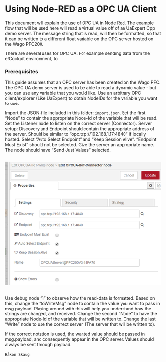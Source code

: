 # Using Node-RED as a OPC UA Client
This document will explain the use of OPC UA in Node Red. The example flow that will be used here will read a virtual value off of an UaExpert Cpp demo server. The message string that is read, will then be formatted, so that it can be written to a different float variable on the OPC server hosted on the Wago PFC200.

There are several uses for OPC UA. For example sending data from the e!Cockpit environment, to

### Prerequisites
This guide assumes that an OPC server has been created on the Wago PFC. The OPC UA demo server is used to be able to read a dynamic value - but you can use any variable that you would like. Use an arbitrary OPC client/explorer (Like UaExpert) to obtain NodeIDs for the variable you want to use.


Import the JSON-file included in this folder: ```import.json```.
Set the first “Node” to contain the appropriate Node-Id of the variable that will be read.
Set the Listener node to listen on the correct server (Connector).
Server setup: Discovery and Endpoint should contain the appropriate address of the server. Should be similar to “opc.tcp://192.168.1.17:4840” if locally hosted.
Select “Auto Select Endpoint” and “Keep Session Alive”. “Endpoint Must Exist” should not be selected. Give the server an appropriate name.
The node should have “Send Just Values” selected.
<div align="center">
   <br>
  <img src="img\OPCUA_connector.png"><br><br>
</div>

Use debug node “1” to observe how the read-data is formatted. Based on this, change the “toWriteMsg” node to contain the value you want to pass in msg.payload. Playing around with this will help you understand how the strings are changed, and received.
Change the second “Node” to have the appropriate Node-Id of the variable that will be written to.
Change the last “Write” node to use the correct server. (The server that will be written to).

If the correct notation is used, the wanted value should be passed in msg.payload, and consequently appear in the OPC server. Values should always be sent through payload.


`Håkon Skaug`
